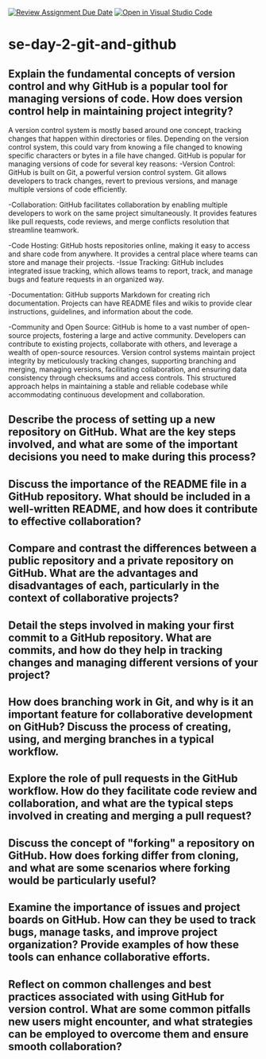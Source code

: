 [![Review Assignment Due Date](https://classroom.github.com/assets/deadline-readme-button-22041afd0340ce965d47ae6ef1cefeee28c7c493a6346c4f15d667ab976d596c.svg)](https://classroom.github.com/a/8wgCKhpZ)
[![Open in Visual Studio Code](https://classroom.github.com/assets/open-in-vscode-2e0aaae1b6195c2367325f4f02e2d04e9abb55f0b24a779b69b11b9e10269abc.svg)](https://classroom.github.com/online_ide?assignment_repo_id=15583764&assignment_repo_type=AssignmentRepo)
# se-day-2-git-and-github
## Explain the fundamental concepts of version control and why GitHub is a popular tool for managing versions of code. How does version control help in maintaining project integrity?
A version control system is mostly based around one concept, tracking changes that happen within directories or files. Depending on the version control system, this could vary from knowing a file changed to knowing specific characters or bytes in a file have changed. GitHub is popular for managing versions of code for several key reasons:
-Version Control: GitHub is built on Git, a powerful version control system. Git allows developers to track changes, revert to previous versions, and manage multiple versions of code efficiently.

-Collaboration: GitHub facilitates collaboration by enabling multiple developers to work on the same project simultaneously. It provides features like pull requests, code reviews, and merge conflicts resolution that streamline teamwork.

-Code Hosting: GitHub hosts repositories online, making it easy to access and share code from anywhere. It provides a central place where teams can store and manage their projects.
-Issue Tracking: GitHub includes integrated issue tracking, which allows teams to report, track, and manage bugs and feature requests in an organized way.

-Documentation: GitHub supports Markdown for creating rich documentation. Projects can have README files and wikis to provide clear instructions, guidelines, and information about the code.

-Community and Open Source: GitHub is home to a vast number of open-source projects, fostering a large and active community. Developers can contribute to existing projects, collaborate with others, and leverage a wealth of open-source resources.
                  Version control systems maintain project integrity by meticulously tracking changes, supporting branching and merging, managing versions, facilitating collaboration, and ensuring data consistency through checksums and access controls. This structured approach helps in maintaining a stable and reliable codebase while accommodating continuous development and collaboration.

## Describe the process of setting up a new repository on GitHub. What are the key steps involved, and what are some of the important decisions you need to make during this process?

## Discuss the importance of the README file in a GitHub repository. What should be included in a well-written README, and how does it contribute to effective collaboration?

## Compare and contrast the differences between a public repository and a private repository on GitHub. What are the advantages and disadvantages of each, particularly in the context of collaborative projects?

## Detail the steps involved in making your first commit to a GitHub repository. What are commits, and how do they help in tracking changes and managing different versions of your project?

## How does branching work in Git, and why is it an important feature for collaborative development on GitHub? Discuss the process of creating, using, and merging branches in a typical workflow.

## Explore the role of pull requests in the GitHub workflow. How do they facilitate code review and collaboration, and what are the typical steps involved in creating and merging a pull request?

## Discuss the concept of "forking" a repository on GitHub. How does forking differ from cloning, and what are some scenarios where forking would be particularly useful?

## Examine the importance of issues and project boards on GitHub. How can they be used to track bugs, manage tasks, and improve project organization? Provide examples of how these tools can enhance collaborative efforts.

## Reflect on common challenges and best practices associated with using GitHub for version control. What are some common pitfalls new users might encounter, and what strategies can be employed to overcome them and ensure smooth collaboration?
